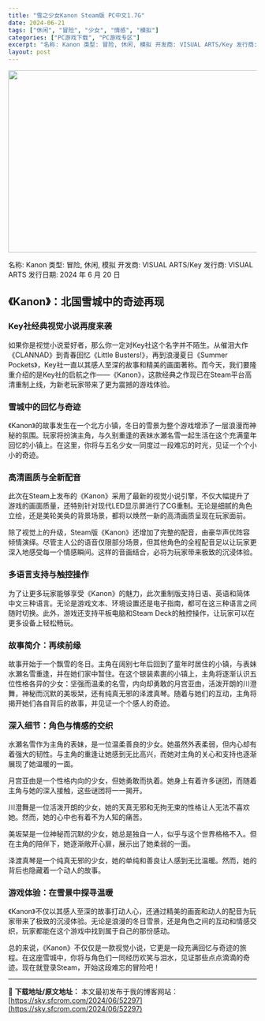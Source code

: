 ```yaml
---
title: "雪之少女Kanon Steam版 PC中文1.7G"
date: 2024-06-21
tags: ["休闲", "冒险", "少女", "情感", "模拟"]
categories: ["PC游戏下载", "PC游戏专区"]
excerpt: "名称: Kanon 类型: 冒险, 休闲, 模拟 开发商: VISUAL ARTS/Key 发行商: VISUAL ARTS 发行日期: 2024 年 6 月 20 日 《Kanon》：北国雪城中的奇迹再现 Key社经典视觉小说再度来袭 如果你是视觉小说爱好者，那么你一定对Key社这个名字并不陌生。&hellip;"
layout: post
---
```


<img class="aligncenter size-full wp-image-52298" src="https://sky.sfcrom.com/wp-content/uploads/2024/06/2024062103351071.webp" alt="" width="660" height="370" />

名称: Kanon
类型: 冒险, 休闲, 模拟
开发商: VISUAL ARTS/Key
发行商: VISUAL ARTS
发行日期: 2024 年 6 月 20 日
<h2>《Kanon》：北国雪城中的奇迹再现</h2>
<h3>Key社经典视觉小说再度来袭</h3>
如果你是视觉小说爱好者，那么你一定对Key社这个名字并不陌生。从催泪大作《CLANNAD》到青春回忆《Little Busters!》，再到浪漫夏日《Summer Pockets》，Key社一直以其感人至深的故事和精美的画面著称。而今天，我们要隆重介绍的是Key社的启航之作——《Kanon》，这款经典之作现已在Steam平台高清重制上线，为新老玩家带来了更为震撼的游戏体验。
<h3>雪城中的回忆与奇迹</h3>
《Kanon》的故事发生在一个北方小镇，冬日的雪景为整个游戏增添了一层浪漫而神秘的氛围。玩家将扮演主角，与久别重逢的表妹水瀬名雪一起生活在这个充满童年回忆的小镇上。在这里，你将与五名少女一同度过一段难忘的时光，见证一个个小小的奇迹。
<h3>高清画质与全新配音</h3>
此次在Steam上发布的《Kanon》采用了最新的视觉小说引擎，不仅大幅提升了游戏的画面质量，还特别针对现代LED显示屏进行了CG重制。无论是细腻的角色立绘，还是美轮美奂的背景场景，都将以焕然一新的高清画质呈现在玩家面前。

除了视觉上的升级，Steam版《Kanon》还增加了完整的配音，由豪华声优阵容倾情演绎。尽管主人公的语音仅限部分场景，但其他角色的全程配音足以让玩家更深入地感受每一个情感瞬间。这样的音画结合，必将为玩家带来极致的沉浸体验。
<h3>多语言支持与触控操作</h3>
为了让更多玩家能够享受《Kanon》的魅力，此次重制版支持日语、英语和简体中文三种语言。无论是游戏文本、环境设置还是电子指南，都可在这三种语言之间随时切换。此外，游戏还支持平板电脑和Steam Deck的触控操作，让玩家可以在更多设备上轻松畅玩。
<h3>故事简介：再续前缘</h3>
故事开始于一个飘雪的冬日。主角在阔别七年后回到了童年时居住的小镇，与表妹水瀬名雪重逢，并在她们家中暂住。在这个银装素裹的小镇上，主角将逐渐认识五位性格各异的少女：坚强而温柔的名雪，内向却勇敢的月宫亚由，活泼开朗的川澄舞，神秘而沉默的美坂栞，还有纯真无邪的泽渡真琴。随着与她们的互动，主角将揭开她们各自背后的故事，并见证一个个感人的奇迹。
<h3>深入细节：角色与情感的交织</h3>
水瀬名雪作为主角的表妹，是一位温柔善良的少女。她虽然外表柔弱，但内心却有着强大的韧性。与主角的重逢让她感到无比高兴，而她对主角的关心和支持也逐渐展现了她温暖的一面。

月宫亚由是一个性格内向的少女，但她勇敢而执着。她身上有着许多谜团，而随着主角与她的深入接触，这些谜团将一一揭开。

川澄舞是一位活泼开朗的少女，她的天真无邪和无拘无束的性格让人无法不喜欢她。然而，她的心中也有着不为人知的痛苦。

美坂栞是一位神秘而沉默的少女，她总是独自一人，似乎与这个世界格格不入。但在主角的陪伴下，她逐渐敞开心扉，展示出了她柔弱的一面。

泽渡真琴是一个纯真无邪的少女，她的单纯和善良让人感到无比温暖。然而，她的背后也隐藏着一个动人的故事。
<h3>游戏体验：在雪景中探寻温暖</h3>
《Kanon》不仅以其感人至深的故事打动人心，还通过精美的画面和动人的配音为玩家带来了极致的沉浸体验。无论是浪漫的冬日雪景，还是角色之间的互动和情感交织，玩家都能在这个游戏中找到属于自己的那份感动。

总的来说，《Kanon》不仅仅是一款视觉小说，它更是一段充满回忆与奇迹的旅程。在这座雪城中，你将与角色们一同经历欢笑与泪水，见证那些点点滴滴的奇迹。现在就登录Steam，开始这段难忘的冒险吧！

---
📖 **下载地址/原文地址：** 本文最初发布于我的博客网站：[https://sky.sfcrom.com/2024/06/52297](https://sky.sfcrom.com/2024/06/52297)
